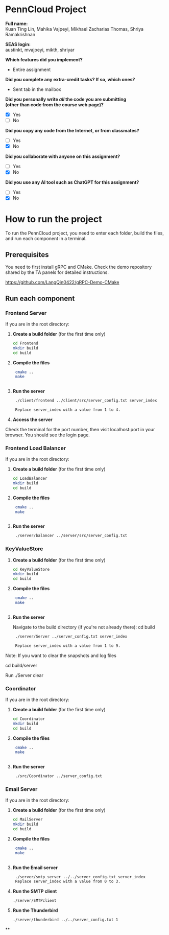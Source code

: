 # PennCloud Project

**Full name:**  
Kuan Ting Lin, Mahika Vajpeyi, Mikhael Zacharias Thomas, Shriya Ramakrishnan  

**SEAS login:**  
austinkt, mvajpeyi, mikth, shriyar  

**Which features did you implement?**  
- Entire assignment  

**Did you complete any extra-credit tasks? If so, which ones?**  
- Sent tab in the mailbox  

**Did you personally write _all_ the code you are submitting  
(other than code from the course web page)?**  
- [x] Yes  
- [ ] No  

**Did you copy any code from the Internet, or from classmates?**  
- [ ] Yes  
- [x] No  

**Did you collaborate with anyone on this assignment?**  
- [ ] Yes  
- [x] No  

**Did you use any AI tool such as ChatGPT for this assignment?**  
- [ ] Yes  
- [x] No  

# How to run the project

To run the PennCloud project, you need to enter each folder, build the files, and run each component in a terminal.

## Prerequisites

You need to first install gRPC and CMake. Check the demo repository shared by the TA panels for detailed instructions.

https://github.com/LangQin0422/gRPC-Demo-CMake

## Run each component

### Frontend Server

If you are in the root directory:

1. **Create a build folder** (for the first time only)

   ```bash
   cd Frontend
   mkdir build
   cd build

2. **Compile the files**

   ```bash
    cmake ..
    make
    
3. **Run the server**

   ```bash
    ./client/frontend ../client/src/server_config.txt server_index

    Replace server_index with a value from 1 to 4.

4. **Access the server**

Check the terminal for the port number, then visit localhost:port in your browser. You should see the login page.

### Frontend Load Balancer

If you are in the root directory:

1. **Create a build folder** (for the first time only)

   ```bash
   cd LoadBalancer
   mkdir build
   cd build

2. **Compile the files**

   ```bash
    cmake ..
    make
    
3. **Run the server**

   ```bash
    ./server/balancer ../server/src/server_config.txt

### KeyValueStore

1. **Create a build folder** (for the first time only)

   ```bash
   cd KeyValueStore
   mkdir build
   cd build

2. **Compile the files**

   ```bash
    cmake ..
    make
    
3. **Run the server**

   Navigate to the build directory (if you're not already there):
   cd build 

   ```bash
    ./server/Server ../server_config.txt server_index

    Replace server_index with a value from 1 to 9.

Note: If you want to clear the snapshots and log files
   
   cd build/server

   Run
   ./Server clear
       

### Coordinator

If you are in the root directory:

1. **Create a build folder** (for the first time only)

   ```bash
   cd Coordinator
   mkdir build
   cd build

2. **Compile the files**

   ```bash
    cmake ..
    make
    
3. **Run the server**

   ```bash
    ./src/Coordinator ../server_config.txt

### Email Server

If you are in the root directory:

1. **Create a build folder** (for the first time only)

   ```bash
   cd MailServer
   mkdir build
   cd build

2. **Compile the files**

   ```bash
    cmake ..
    make
    
3. **Run the Email server**

   ```bash
    ./server/smtp_server ../../server_config.txt server_index
    Replace server_index with a value from 0 to 3.

4. **Run the SMTP client**

    ```bash
    ./server/SMTPclient

5. **Run the Thunderbird**

    ```bash
    ./server/thunderbird ../../server_config.txt 1
    
**
   
